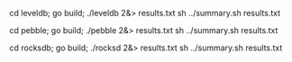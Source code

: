 cd leveldb;
go build;
./leveldb 2&> results.txt
sh ../summary.sh results.txt


cd pebble;
go build;
./pebble 2&> results.txt
sh ../summary.sh results.txt


cd rocksdb;
go build;
./rocksd 2&> results.txt
sh ../summary.sh results.txt
